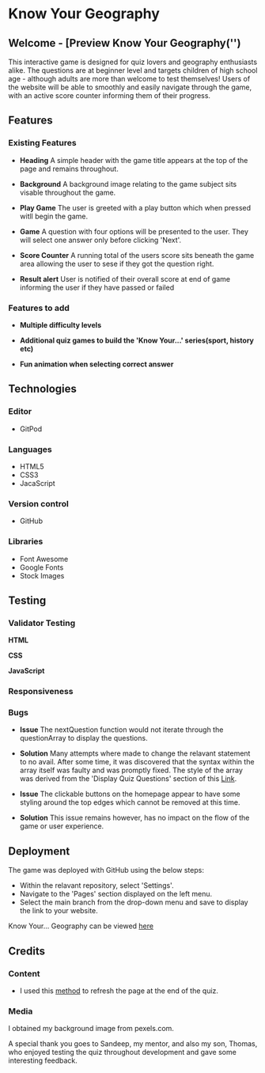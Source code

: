 # Know Your Geography

## Welcome - [Preview Know Your Geography('')
This interactive game is designed for quiz lovers and geography enthusiasts alike. The questions are at beginner level and targets children of high school age - although adults are more than welcome to test themselves!
Users of the website will be able to smoothly and easily navigate through the game, with an active score counter informing them of their progress.

 <amiresponsive img>

## Features

### Existing Features

- __Heading__
A simple header with the game title appears at the top of the page and remains throughout.

- __Background__
A background image relating to the game subject sits visable throughout the game. 

- __Play Game__
The user is greeted with a play button which when pressed witll begin the game.

- __Game__
A question with four options will be presented to the user. They will select one answer only before clicking 'Next'.

- __Score Counter__
A running total of the users score sits beneath the game area allowing the user to sese if they got the question right.

- __Result alert__
User is notified of their overall score at end of game informing the user if they have passed or failed

### Features to add

- __Multiple difficulty levels__

- __Additional quiz games to build the 'Know Your...' series(sport, history etc)__

- __Fun animation when selecting correct answer__

## Technologies

### Editor
- GitPod

### Languages
- HTML5
- CSS3
- JacaScript


### Version control
- GitHub


### Libraries
- Font Awesome
- Google Fonts
- Stock Images

## Testing

### Validator Testing

__HTML__

__CSS__

__JavaScript__

### Responsiveness

### Bugs

- <b>Issue</b>
The nextQuestion function would not iterate through the questionArray to display the questions.

- <b>Solution</b>
Many attempts where made to change the relavant statement to no avail. After some time, it was discovered that the syntax within the array itself was faulty and was promptly fixed. The style of the array was derived from the 'Display Quiz Questions' section of this [Link](https://www.sitepoint.com/simple-javascript-quiz/).

- <b>Issue</b>
The clickable buttons on the homepage appear to have some styling around the top edges which cannot be removed at this time.

- <b>Solution</b>
This issue remains however, has no impact on the flow of the game or user experience.

## Deployment
The game was deployed with GitHub using the below steps:

- Within the relavant repository, select 'Settings'.
- Navigate to the 'Pages' section displayed on the left menu.
- Select the main branch from the drop-down menu and save to display the link to your website.

Know Your... Geography can be viewed [here]("https://jamitag.github.io/Know-Your-Geography/")

## Credits

### Content

- I used this [method]("https://stackoverflow.com/questions/3715047/how-to-reload-a-page-using-javascript") to refresh the page at the end of the quiz.

### Media

I obtained my background image from pexels.com.

A special thank you goes to Sandeep, my mentor, and also my son, Thomas, who enjoyed testing the quiz throughout development and gave some interesting feedback.